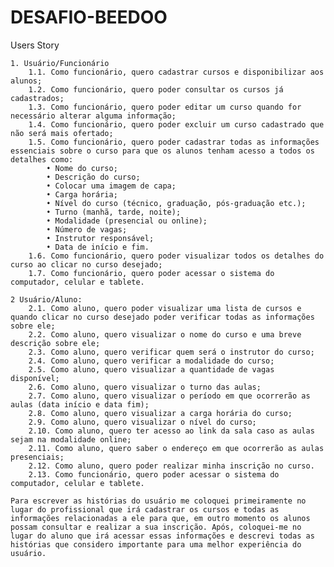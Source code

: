# DESAFIO-BEEDOO

Users Story

	1. Usuário/Funcionário
		1.1. Como funcionário, quero cadastrar cursos e disponibilizar aos alunos;
		1.2. Como funcionário, quero poder consultar os cursos já cadastrados;
		1.3. Como funcionário, quero poder editar um curso quando for necessário alterar alguma informação;
		1.4. Como funcionário, quero poder excluir um curso cadastrado que não será mais ofertado;
		1.5. Como funcionário, quero poder cadastrar todas as informações essenciais sobre o curso para que os alunos tenham acesso a todos os detalhes como:
			• Nome do curso;
	 		• Descrição do curso;
			• Colocar uma imagem de capa;
			• Carga horária;
			• Nível do curso (técnico, graduação, pós-graduação etc.);
			• Turno (manhã, tarde, noite);
			• Modalidade (presencial ou online);
			• Número de vagas;
			• Instrutor responsável;
			• Data de início e fim.
		1.6. Como funcionário, quero poder visualizar todos os detalhes do curso ao clicar no curso desejado;
		1.7. Como funcionário, quero poder acessar o sistema do computador, celular e tablete.

	2 Usuário/Aluno:
		2.1. Como aluno, quero poder visualizar uma lista de cursos e quando clicar no curso desejado poder verificar todas as informações sobre ele;
		2.2. Como aluno, quero visualizar o nome do curso e uma breve descrição sobre ele;
		2.3. Como aluno, quero verificar quem será o instrutor do curso;
		2.4. Como aluno, quero verificar a modalidade do curso;
		2.5. Como aluno, quero visualizar a quantidade de vagas disponível;
		2.6. Como aluno, quero visualizar o turno das aulas;
		2.7. Como aluno, quero visualizar o período em que ocorrerão as aulas (data início e data fim);
		2.8. Como aluno, quero visualizar a carga horária do curso;
		2.9. Como aluno, quero visualizar o nível do curso;
		2.10. Como aluno, quero ter acesso ao link da sala caso as aulas sejam na modalidade online;
		2.11. Como aluno, quero saber o endereço em que ocorrerão as aulas presenciais;
		2.12. Como aluno, quero poder realizar minha inscrição no curso.
		2.13. Como funcionário, quero poder acessar o sistema do computador, celular e tablete.

	Para escrever as histórias do usuário me coloquei primeiramente no lugar do profissional que irá cadastrar os cursos e todas as informações relacionadas a ele para que, em outro momento os alunos possam consultar e realizar a sua inscrição. Após, coloquei-me no lugar do aluno que irá acessar essas informações e descrevi todas as histórias que considero importante para uma melhor experiência do usuário.
